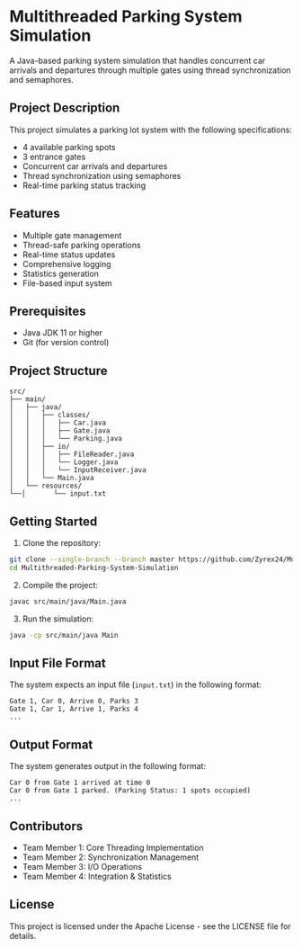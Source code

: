 # Multithreaded Parking System Simulation

A Java-based parking system simulation that handles concurrent car arrivals and departures through multiple gates using thread synchronization and semaphores.

## Project Description

This project simulates a parking lot system with the following specifications:
- 4 available parking spots
- 3 entrance gates
- Concurrent car arrivals and departures
- Thread synchronization using semaphores
- Real-time parking status tracking

## Features

- Multiple gate management
- Thread-safe parking operations
- Real-time status updates
- Comprehensive logging
- Statistics generation
- File-based input system

## Prerequisites

- Java JDK 11 or higher
- Git (for version control)

## Project Structure

```
src/
├── main/
│   ├── java/
│   │   ├── classes/
│   │   │   ├── Car.java
│   │   │   ├── Gate.java
│   │   │   └── Parking.java
│   │   ├── io/
│   │   │   ├── FileReader.java
│   │   │   └── Logger.java
│   │   │   └── InputReceiver.java
│   │   └── Main.java
│   └── resources/
└──│       └── input.txt

```

## Getting Started

1. Clone the repository:
```bash
git clone --single-branch --branch master https://github.com/Zyrex24/Multithreaded-Parking-System-Simulation.git
cd Multithreaded-Parking-System-Simulation
```

2. Compile the project:
```bash
javac src/main/java/Main.java
```

3. Run the simulation:
```bash
java -cp src/main/java Main
```

## Input File Format

The system expects an input file (`input.txt`) in the following format:
```
Gate 1, Car 0, Arrive 0, Parks 3
Gate 1, Car 1, Arrive 1, Parks 4
...
```

## Output Format

The system generates output in the following format:
```
Car 0 from Gate 1 arrived at time 0
Car 0 from Gate 1 parked. (Parking Status: 1 spots occupied)
...
```

## Contributors

- Team Member 1: Core Threading Implementation
- Team Member 2: Synchronization Management
- Team Member 3: I/O Operations
- Team Member 4: Integration & Statistics

## License

This project is licensed under the Apache License - see the LICENSE file for details.
